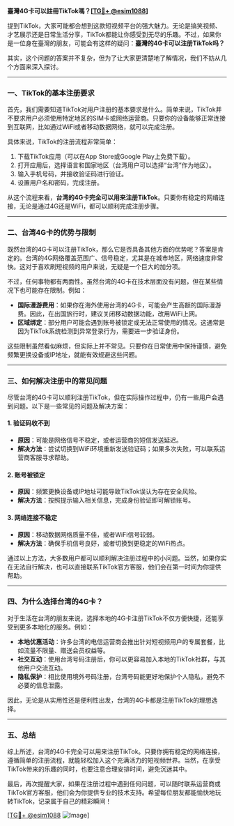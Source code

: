 **臺灣4G卡可以註冊TikTok嗎？[[TG💪+ @esim1088](https://t.me/s/esim1088)]**

提到TikTok，大家可能都会想到这款短视频平台的强大魅力。无论是搞笑视频、才艺展示还是日常生活分享，TikTok都能让你感受到无尽的乐趣。不过，如果你是一位身在臺灣的朋友，可能会有这样的疑问：**臺灣的4G卡可以注册TikTok吗？**

其实，这个问题的答案并不复杂，但为了让大家更清楚地了解情况，我们不妨从几个方面来深入探讨。

---

### **一、TikTok的基本注册要求**

首先，我们需要知道TikTok对用户注册的基本要求是什么。简单来说，TikTok并不要求用户必须使用特定地区的SIM卡或网络运营商。只要你的设备能够正常连接到互联网，比如通过WiFi或者移动数据网络，就可以完成注册。

具体来说，TikTok的注册流程非常简单：
1. 下载TikTok应用（可以在App Store或Google Play上免费下载）。
2. 打开应用后，选择语言和国家地区（台湾用户可以选择“台湾”作为地区）。
3. 输入手机号码，并接收验证码进行验证。
4. 设置用户名和密码，完成注册。

从这个流程来看，**台湾的4G卡完全可以用来注册TikTok**。只要你有稳定的网络连接，无论是通过4G还是WiFi，都可以顺利完成注册步骤。

---

### **二、台湾4G卡的优势与限制**

既然台湾的4G卡可以注册TikTok，那么它是否具备其他方面的优势呢？答案是肯定的。台湾的4G网络覆盖范围广、信号稳定，尤其是在城市地区，网络速度非常快。这对于喜欢刷短视频的用户来说，无疑是一个巨大的加分项。

不过，任何事物都有两面性。虽然台湾的4G卡在技术层面没有问题，但在某些情况下也可能存在限制。例如：
- **国际漫游费用**：如果你在海外使用台湾的4G卡，可能会产生高额的国际漫游费。因此，在出国旅行时，建议关闭移动数据功能，改用WiFi上网。
- **区域绑定**：部分用户可能会遇到账号被锁定或无法正常使用的情况。这通常是因为TikTok系统检测到异常登录行为，需要进一步验证身份。

这些限制虽然看似麻烦，但实际上并不常见。只要你在日常使用中保持谨慎，避免频繁更换设备或IP地址，就能有效规避这些问题。

---

### **三、如何解决注册中的常见问题**

尽管台湾的4G卡可以顺利注册TikTok，但在实际操作过程中，仍有一些用户会遇到问题。以下是一些常见的问题及解决方案：

#### **1. 验证码收不到**
   - **原因**：可能是网络信号不稳定，或者运营商的短信发送延迟。
   - **解决方法**：尝试切换到WiFi环境重新发送验证码；如果多次失败，可以联系运营商客服寻求帮助。

#### **2. 账号被锁定**
   - **原因**：频繁更换设备或IP地址可能导致TikTok误认为存在安全风险。
   - **解决方法**：按照提示输入相关信息，完成身份验证即可解锁账号。

#### **3. 网络连接不稳定**
   - **原因**：移动数据网络质量不佳，或者WiFi信号较弱。
   - **解决方法**：确保手机信号良好，或者切换到更稳定的WiFi热点。

通过以上方法，大多数用户都可以顺利解决注册过程中的小问题。当然，如果你实在无法自行解决，也可以直接联系TikTok官方客服，他们会在第一时间为你提供帮助。

---

### **四、为什么选择台湾的4G卡？**

对于生活在台湾的朋友来说，选择本地的4G卡注册TikTok不仅方便快捷，还能享受到更多本地化的服务。例如：
- **本地优惠活动**：许多台湾的电信运营商会推出针对短视频用户的专属套餐，比如流量不限量、赠送会员权益等。
- **社交互动**：使用台湾号码注册后，你可以更容易加入本地的TikTok社群，与其他用户交流互动。
- **隐私保护**：相比使用境外号码注册，台湾号码能更好地保护个人隐私，避免不必要的信息泄露。

因此，无论是从实用性还是便利性出发，台湾的4G卡都是注册TikTok的理想选择。

---

### **五、总结**

综上所述，台湾的4G卡完全可以用来注册TikTok。只要你拥有稳定的网络连接，遵循简单的注册流程，就能轻松加入这个充满活力的短视频世界。当然，在享受TikTok带来的乐趣的同时，也要注意合理安排时间，避免沉迷其中。

最后，再次提醒大家，如果在注册过程中遇到任何问题，可以随时联系运营商或TikTok官方客服，他们会为你提供专业的技术支持。希望每位朋友都能愉快地玩转TikTok，记录属于自己的精彩瞬间！

[[TG💪+ @esim1088](https://t.me/s/esim1088) ![Image](https://i.postimg.cc/4NQfJmqS/Snipaste-2025-05-13-00-14-12.png)]